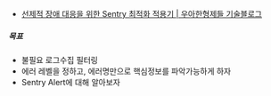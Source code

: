 - [선제적 장애 대응을 위한 Sentry 최적화 적용기 | 우아한형제들 기술블로그](https://techblog.woowahan.com/21604/)


##### 목표
- 불필요 로그수집 필터링
- 에러 레벨을 정하고, 에러명만으로 핵심정보를 파악가능하게 하자
- Sentry Alert에 대해 알아보자